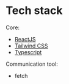 # Tech stack

Core:
- <a href="https://react.dev/" target="_blank" rel="noopener">ReactJS</a>
- <a href="https://tailwindcss.com/" target="_blank" rel="noopener">Tailwind CSS</a>
- <a href="https://www.typescriptlang.org/" target="_blank" rel="noopener">Typescript</a>

Communication tool:
- fetch

